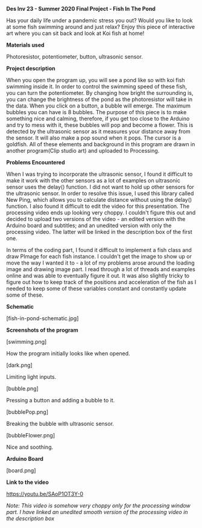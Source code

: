**Des Inv 23 - Summer 2020 Final Project - Fish In The Pond**

Has your daily life under a pandemic stress you out? Would you like to look at some fish swimming around and just relax? Enjoy this piece of interactive art where you can sit back and look at Koi fish at home!

**Materials used**

Photoresistor, potentiometer, button, ultrasonic sensor.

**Project description**

When you open the program up, you will see a pond like so with koi fish swimming inside it. In order to control the swimming speed of these fish, you can turn the potentiometer. By changing how bright the surrounding is, you can change the brightness of the pond as the photoresistor will take in the data. When you click on a button, a bubble will emerge. The maximum bubbles you can have is 8 bubbles. The purpose of this piece is to make something nice and calming, therefore, if you get too close to the Arduino and try to mess with it, these bubbles will pop and become a flower. This is detected by the ultrasonic sensor as it measures your distance away from the sensor. It will also make a pop sound when it pops. The cursor is a goldfish. All of these elements and background in this program are drawn in another program(Clip studio art) and uploaded to Processing.

**Problems Encountered**

When I was trying to incorporate the ultrasonic sensor, I found it difficult to make it work with the other sensors as a lot of examples on ultrasonic sensor uses the delay() function. I did not want to hold up other sensors for the ultrasonic sensor. In order to resolve this issue, I used this library called New Ping, which allows you to calculate distance without using the delay() function. I also found it difficult to edit the video for this presentation. The processing video ends up looking very choppy. I couldn't figure this out and decided to upload two versions of the video - an edited version with the Arduino board and subtitles; and an unedited version with only the processing video. The latter will be linked in the description box of the first one.

In terms of the coding part, I found it difficult to implement a fish class and draw PImage for each fish instance. I couldn't get the image to show up or move the way I wanted it to - a lot of my problems arose around the loading image and drawing image part. I read through a lot of threads and examples online and was able to eventually figure it out. It was also slightly tricky to figure out how to keep track of the positions and acceleration of the fish as I needed to keep some of these variables constant and constantly update some of these.

**Schematic**

[fish-in-pond-schematic.jpg]

**Screenshots of the program**

[swimming.png]

How the program initially looks like when opened.

[dark.png]

Limiting light inputs.

[bubble.png]

Pressing a button and adding a bubble to it.

[bubblePop.png]

Breaking the bubble with ultrasonic sensor.

[bubbleFlower.png]

Nice and soothing.

**Arduino Board**

[board.png]

**Link to the video**

https://youtu.be/SAoP1OT3Y-0

*Note: This video is somehow very choppy only for the processing window part. I have linked an unedited smooth version of the processing video in the description box*
